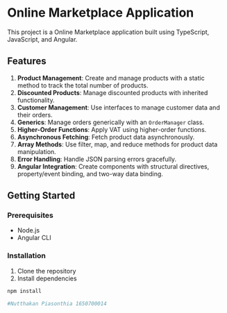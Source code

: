 # Online Marketplace Application

This project is a Online Marketplace application built using TypeScript, JavaScript, and Angular. 

## Features

1. **Product Management**: Create and manage products with a static method to track the total number of products.
2. **Discounted Products**: Manage discounted products with inherited functionality.
3. **Customer Management**: Use interfaces to manage customer data and their orders.
4. **Generics**: Manage orders generically with an `OrderManager` class.
5. **Higher-Order Functions**: Apply VAT using higher-order functions.
6. **Asynchronous Fetching**: Fetch product data asynchronously.
7. **Array Methods**: Use filter, map, and reduce methods for product data manipulation.
8. **Error Handling**: Handle JSON parsing errors gracefully.
9. **Angular Integration**: Create components with structural directives, property/event binding, and two-way data binding.

## Getting Started

### Prerequisites

- Node.js
- Angular CLI

### Installation

1. Clone the repository
2. Install dependencies

```bash
npm install

#Nutthakan Piasonthia 1650700014
